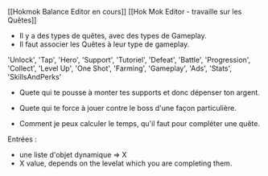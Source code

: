 
[[Hokmok Balance Editor en cours]]
[[Hok Mok Editor - travaille sur les Quêtes]]


- Il y a des types de quêtes, avec des types de Gameplay.
- Il faut associer les Quêtes à leur type de gameplay.


'Unlock',
'Tap',
'Hero',
'Support',
'Tutoriel', 
'Defeat',
'Battle',
'Progression',
'Collect',
'Level Up',
'One Shot',
'Farming',
'Gameplay',
'Ads',
'Stats',
'SkillsAndPerks'


- Quete qui te pousse à monter tes supports et donc dépenser ton argent.
- Quete qui te force à jouer contre le boss d'une façon particulière.


- Comment je peux calculer le temps, qu'il faut pour compléter une quête.

Entrées :
 - une liste d'objet dynamique => X
 - X value, depends on the levelat which you are completing them.